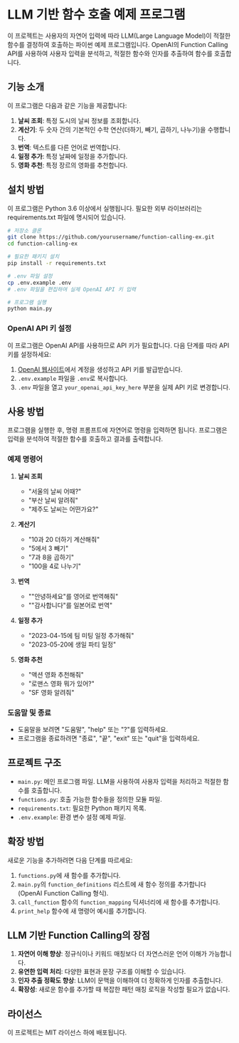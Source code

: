 # LLM 기반 함수 호출 예제 프로그램

이 프로젝트는 사용자의 자연어 입력에 따라 LLM(Large Language Model)이 적절한 함수를 결정하여 호출하는 파이썬 예제 프로그램입니다. OpenAI의 Function Calling API를 사용하여 사용자 입력을 분석하고, 적절한 함수와 인자를 추출하여 함수를 호출합니다.

## 기능 소개

이 프로그램은 다음과 같은 기능을 제공합니다:

1. **날씨 조회**: 특정 도시의 날씨 정보를 조회합니다.
2. **계산기**: 두 숫자 간의 기본적인 수학 연산(더하기, 빼기, 곱하기, 나누기)을 수행합니다.
3. **번역**: 텍스트를 다른 언어로 번역합니다.
4. **일정 추가**: 특정 날짜에 일정을 추가합니다.
5. **영화 추천**: 특정 장르의 영화를 추천합니다.

## 설치 방법

이 프로그램은 Python 3.6 이상에서 실행됩니다. 필요한 외부 라이브러리는 requirements.txt 파일에 명시되어 있습니다.

```bash
# 저장소 클론
git clone https://github.com/yourusername/function-calling-ex.git
cd function-calling-ex

# 필요한 패키지 설치
pip install -r requirements.txt

# .env 파일 설정
cp .env.example .env
# .env 파일을 편집하여 실제 OpenAI API 키 입력

# 프로그램 실행
python main.py
```

### OpenAI API 키 설정

이 프로그램은 OpenAI API를 사용하므로 API 키가 필요합니다. 다음 단계를 따라 API 키를 설정하세요:

1. [OpenAI 웹사이트](https://platform.openai.com/)에서 계정을 생성하고 API 키를 발급받습니다.
2. `.env.example` 파일을 `.env`로 복사합니다.
3. `.env` 파일을 열고 `your_openai_api_key_here` 부분을 실제 API 키로 변경합니다.

## 사용 방법

프로그램을 실행한 후, 명령 프롬프트에 자연어로 명령을 입력하면 됩니다. 프로그램은 입력을 분석하여 적절한 함수를 호출하고 결과를 출력합니다.

### 예제 명령어

1. **날씨 조회**
   - "서울의 날씨 어때?"
   - "부산 날씨 알려줘"
   - "제주도 날씨는 어떤가요?"

2. **계산기**
   - "10과 20 더하기 계산해줘"
   - "5에서 3 빼기"
   - "7과 8을 곱하기"
   - "100을 4로 나누기"

3. **번역**
   - "\"안녕하세요\"를 영어로 번역해줘"
   - "\"감사합니다\"를 일본어로 번역"

4. **일정 추가**
   - "2023-04-15에 팀 미팅 일정 추가해줘"
   - "2023-05-20에 생일 파티 일정"

5. **영화 추천**
   - "액션 영화 추천해줘"
   - "로맨스 영화 뭐가 있어?"
   - "SF 영화 알려줘"

### 도움말 및 종료

- 도움말을 보려면 "도움말", "help" 또는 "?"를 입력하세요.
- 프로그램을 종료하려면 "종료", "끝", "exit" 또는 "quit"을 입력하세요.

## 프로젝트 구조

- `main.py`: 메인 프로그램 파일. LLM을 사용하여 사용자 입력을 처리하고 적절한 함수를 호출합니다.
- `functions.py`: 호출 가능한 함수들을 정의한 모듈 파일.
- `requirements.txt`: 필요한 Python 패키지 목록.
- `.env.example`: 환경 변수 설정 예제 파일.

## 확장 방법

새로운 기능을 추가하려면 다음 단계를 따르세요:

1. `functions.py`에 새 함수를 추가합니다.
2. `main.py`의 `function_definitions` 리스트에 새 함수 정의를 추가합니다 (OpenAI Function Calling 형식).
3. `call_function` 함수의 `function_mapping` 딕셔너리에 새 함수를 추가합니다.
4. `print_help` 함수에 새 명령어 예시를 추가합니다.

## LLM 기반 Function Calling의 장점

1. **자연어 이해 향상**: 정규식이나 키워드 매칭보다 더 자연스러운 언어 이해가 가능합니다.
2. **유연한 입력 처리**: 다양한 표현과 문장 구조를 이해할 수 있습니다.
3. **인자 추출 정확도 향상**: LLM이 문맥을 이해하여 더 정확하게 인자를 추출합니다.
4. **확장성**: 새로운 함수를 추가할 때 복잡한 패턴 매칭 로직을 작성할 필요가 없습니다.

## 라이선스

이 프로젝트는 MIT 라이선스 하에 배포됩니다.
